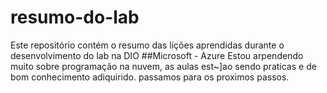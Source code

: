 # resumo-do-lab
Este repositório contém o resumo das lições aprendidas durante o desenvolvimento do lab na DIO
##Microsoft - Azure
Estou arpendendo muito sobre programação na nuvem, as aulas est~]ao sendo praticas e de bom conhecimento adiquirido.
passamos para os proximos passos.
